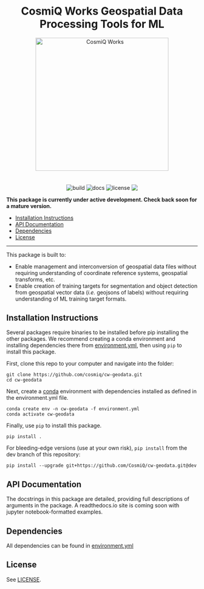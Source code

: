 <h1 align="center">CosmiQ Works Geospatial Data Processing Tools for ML</h1>
<p align="center">
<a href="http://www.cosmiqworks.org"><img src="http://www.cosmiqworks.org/wp-content/uploads/2016/02/cropped-CosmiQ-Works-Logo_R_RGB.png" width="350" alt="CosmiQ Works"></a>
<br>
<br>
<br>
<!-- <img align="center" src="https://img.shields.io/pypi/v/cw-eval.svg" alt="PyPI"> -->
<!-- <img align="center" src="https://img.shields.io/conda/vn/conda-forge/cw-eval.svg" alt="conda-forge"> -->
<img align="center" src="https://travis-ci.com/CosmiQ/cw-geodata.svg?branch=dev" alt="build">
<img align="center" src="https://readthedocs.org/projects/cw-geodata/badge/" alt="docs">
<img align="center" src="https://img.shields.io/github/license/cosmiq/cw-geodata.svg" alt="license">
<!-- <img align="center" src="https://img.shields.io/docker/build/cosmiqworks/cw-eval.svg" alt="docker"> -->
<a href="https://codecov.io/gh/CosmiQ/cw-geodata"><img align="center" src="https://codecov.io/gh/CosmiQ/cw-geodata/branch/master/graph/badge.svg" /></a>
</p>

__This package is currently under active development. Check back soon for a mature version.__

- [Installation Instructions](#installation-instructions)
- [API Documentation](https://cw-eval.readthedocs.io/)
- [Dependencies](#dependencies)
- [License](#license)
---
This package is built to:
- Enable management and interconversion of geospatial data files without requiring understanding of coordinate reference systems, geospatial transforms, etc.
- Enable creation of training targets for segmentation and object detection from geospatial vector data (_i.e._ geojsons of labels) without requiring understanding of ML training target formats.

## Installation Instructions
Several packages require binaries to be installed before pip installing the other packages. We recommend creating a conda environment and installing dependencies there from [environment.yml](./environment.yml), then using `pip` to install this package.

First, clone this repo to your computer and navigate into the folder:
```
git clone https://github.com/cosmiq/cw-geodata.git
cd cw-geodata
```
Next, create a [conda](https://anaconda.com/distribution/) environment with dependencies installed as defined in the environment.yml file.
```
conda create env -n cw-geodata -f environment.yml
conda activate cw-geodata
```
Finally, use `pip` to install this package.
```
pip install .
```
For bleeding-edge versions (use at your own risk), `pip install` from the dev branch of this repository:
```
pip install --upgrade git+https://github.com/CosmiQ/cw-geodata.git@dev
```

## API Documentation
The docstrings in this package are detailed, providing full descriptions of arguments in the package. A readthedocs.io site is coming soon with jupyter notebook-formatted examples.

## Dependencies
All dependencies can be found in [environment.yml](./environment.yml)

## License
See [LICENSE](./LICENSE.txt).
